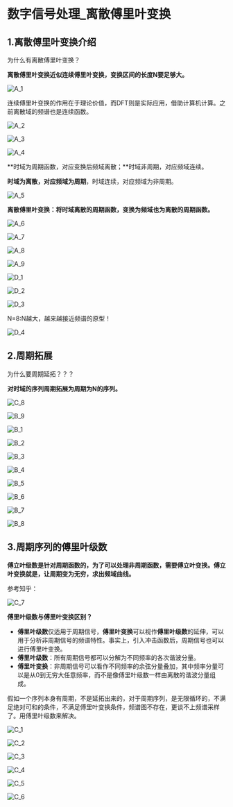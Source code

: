 # 数字信号处理_离散傅里叶变换

## 1.离散傅里叶变换介绍

为什么有离散傅里叶变换？

**离散傅里叶变换近似连续傅里叶变换，变换区间的长度N要足够大。**

![A_1](https://raw.githubusercontent.com/yyhlovehh/yyhlovehh.github.io/master/202312101848043.png)

连续傅里叶变换的作用在于理论价值，而DFT则是实际应用，借助计算机计算。之前离散域的频谱也是连续函数。

![A_2](https://raw.githubusercontent.com/yyhlovehh/yyhlovehh.github.io/master/202312101850906.png)

![A_3](https://raw.githubusercontent.com/yyhlovehh/yyhlovehh.github.io/master/202312101850493.png)

![A_4](https://raw.githubusercontent.com/yyhlovehh/yyhlovehh.github.io/master/202312101853732.png)

**时域为周期函数，对应变换后频域离散；**时域非周期，对应频域连续。

**时域为离散，对应频域为周期**，时域连续，对应频域为非周期。

![A_5](https://raw.githubusercontent.com/yyhlovehh/yyhlovehh.github.io/master/202312101854257.png)

**离散傅里叶变换：将时域离散的周期函数，变换为频域也为离散的周期函数。**

![A_6](https://raw.githubusercontent.com/yyhlovehh/yyhlovehh.github.io/master/202312101855749.png)

![A_7](https://raw.githubusercontent.com/yyhlovehh/yyhlovehh.github.io/master/202312101858534.png)

![A_8](https://raw.githubusercontent.com/yyhlovehh/yyhlovehh.github.io/master/202312101900812.png)

![A_9](https://raw.githubusercontent.com/yyhlovehh/yyhlovehh.github.io/master/202312101901020.png)

![D_1](https://raw.githubusercontent.com/yyhlovehh/yyhlovehh.github.io/master/202312102041650.png)

![D_2](https://raw.githubusercontent.com/yyhlovehh/yyhlovehh.github.io/master/202312102042277.png)

![D_3](https://raw.githubusercontent.com/yyhlovehh/yyhlovehh.github.io/master/202312102043323.png)

N=8:N越大，越来越接近频谱的原型！

![D_4](https://raw.githubusercontent.com/yyhlovehh/yyhlovehh.github.io/master/202312102044930.png)

## 2.周期拓展

为什么要周期延拓？？？

**对时域的序列周期拓展为周期为N的序列。**

![C_8](https://raw.githubusercontent.com/yyhlovehh/yyhlovehh.github.io/master/202312102031449.png)

![B_9](https://raw.githubusercontent.com/yyhlovehh/yyhlovehh.github.io/master/202312101928090.png)

![B_1](https://raw.githubusercontent.com/yyhlovehh/yyhlovehh.github.io/master/202312101913239.png)

![B_2](https://raw.githubusercontent.com/yyhlovehh/yyhlovehh.github.io/master/202312101914323.png)

![B_3](https://raw.githubusercontent.com/yyhlovehh/yyhlovehh.github.io/master/202312101915750.png)

![B_4](https://raw.githubusercontent.com/yyhlovehh/yyhlovehh.github.io/master/202312101917277.png)

![B_5](https://raw.githubusercontent.com/yyhlovehh/yyhlovehh.github.io/master/202312101917385.png)

![B_6](https://raw.githubusercontent.com/yyhlovehh/yyhlovehh.github.io/master/202312101918800.png)

![B_7](https://raw.githubusercontent.com/yyhlovehh/yyhlovehh.github.io/master/202312101921802.png)

![B_8](https://raw.githubusercontent.com/yyhlovehh/yyhlovehh.github.io/master/202312101923309.png)

## 3.周期序列的傅里叶级数

**傅立叶级数是针对周期函数的，为了可以处理非周期函数，需要傅立叶变换。傅立叶变换就是，让周期变为无穷，求出频域曲线。**

参考知乎：

![C_7](https://raw.githubusercontent.com/yyhlovehh/yyhlovehh.github.io/master/202312102009220.png)

**傅里叶级数与傅里叶变换区别？**

- **傅里叶级数**仅适用于周期信号，**傅里叶变换**可以视作**傅里叶级数**的延伸，可以用于分析非周期信号的频谱特性。事实上，引入冲击函数后，周期信号也可以进行傅里叶变换。
- **傅里叶级数**：所有周期信号都可以分解为不同频率的各次谐波分量。
- **傅里叶变换**：非周期信号可以看作不同频率的余弦分量叠加，其中频率分量可以是从0到无穷大任意频率，而不是像傅里叶级数一样由离散的谐波分量组成。

假如一个序列本身有周期，不是延拓出来的，对于周期序列，是无限循环的，不满足绝对可和的条件，不满足傅里叶变换条件，频谱图不存在，更谈不上频谱采样了。用傅里叶级数来解决。

![C_1](https://raw.githubusercontent.com/yyhlovehh/yyhlovehh.github.io/master/202312101945860.png)

![C_2](https://raw.githubusercontent.com/yyhlovehh/yyhlovehh.github.io/master/202312101947684.png)

![C_3](https://raw.githubusercontent.com/yyhlovehh/yyhlovehh.github.io/master/202312101948567.png)

![C_4](https://raw.githubusercontent.com/yyhlovehh/yyhlovehh.github.io/master/202312101949971.png)

![C_5](https://raw.githubusercontent.com/yyhlovehh/yyhlovehh.github.io/master/202312101950912.png)

![C_6](https://raw.githubusercontent.com/yyhlovehh/yyhlovehh.github.io/master/202312101952848.png)

